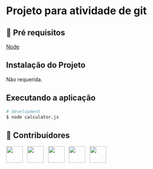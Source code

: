 # Projeto para atividade de git
 
## 🔐 Pré requisitos

<a href="https://nodejs.dev/">Node</a> &nbsp;

## Instalação do Projeto

Não requerida.

## Executando a aplicação

```bash
# development
$ node calculator.js
```

## 🤝 Contribuídores

<a href="https://github.com/Duduenri"><img src="https://github.com/Duduenri" width="45" height="45"></a> &nbsp;
<a href="https://github.com/Xande025"><img src="https://github.com/Xande025" width="45" height="45"></a> &nbsp;
<a href="https://github.com/Samuelblafer"><img src="https://github.com/Samuelblafer" width="45" height="45"></a> &nbsp;
<a href="https://github.com/RubenOrlandoLMZ"><img src="https://github.com/RubenOrlandoLMZ" width="45" height="45"></a> &nbsp;
<a href="https://github.com/KarolineKS"><img src="https://github.com/KarolineKS" width="45" height="45"></a> &nbsp;
